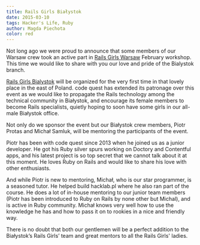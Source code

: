 ```yaml
---
title: Rails Girls Białystok
date: 2015-03-10
tags: Hacker's Life, Ruby
author: Magda Piechota
color: red
---
```


Not long ago we were proud to announce that some members of our Warsaw crew took an active part in [Rails Girls Warsaw](http://railsgirls.com/warsaw "Rails Girls Warsaw") February workshop. This time we would like to share with you our love and pride of the Bialystok branch.

[Rails Girls Bialystok](http://railsgirls.com/bialystok "Rails Girls Bialystok") will be organized for the very first time in that lovely place in the east of Poland. code quest has extended its patronage over this event as we would like to propagate the Rails technology among the technical community in Białystok, and encourage its female members to become Rails specialists, quietly hoping to soon have some girls in our all-male Białystok office.

Not only do we sponsor the event but our Białystok crew members, Piotr Protas and Michał Samluk, will be mentoring the participants of the event.

Piotr has been with code quest since 2013 when he joined us as a junior developer. He got his Ruby silver spurs working on Doctory and Contentful apps, and his latest project is so top secret that we cannot talk about it at this moment. He loves Ruby on Rails and would like to share his love with other enthusiasts.

And while Piotr is new to mentoring, Michał, who is our star programmer, is a seasoned tutor. He helped build hacklab.pl where he also ran part of the course. He does a lot of in-house mentoring to our junior team members (Piotr has been introduced to Ruby on Rails by none other but Michal), and is active in Ruby community. Michał knows very well how to use the knowledge he has and how to pass it on to rookies in a nice and friendly way.

There is no doubt that both our gentlemen will be a perfect addition to the Białystok’s Rails Girls’ team and great mentors to all the Rails Girls' ladies.